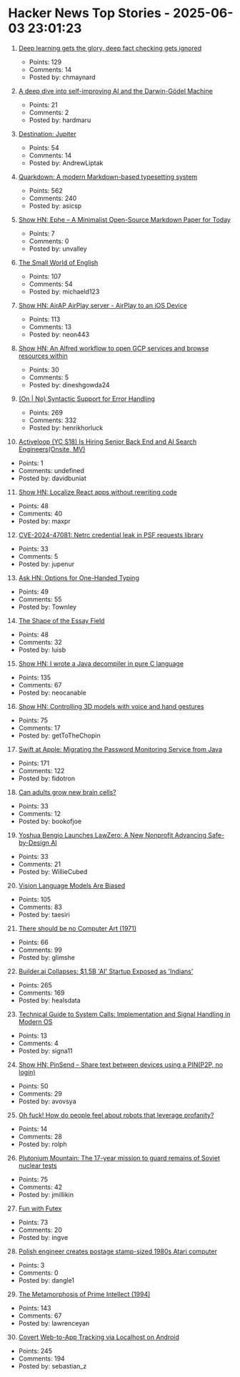# Hacker News Top Stories - 2025-06-03 23:01:23

1. [Deep learning gets the glory, deep fact checking gets ignored](https://rachel.fast.ai/posts/2025-06-04-enzyme-ml-fails/index.html)
   - Points: 129
   - Comments: 14
   - Posted by: chmaynard

2. [A deep dive into self-improving AI and the Darwin-Gödel Machine](https://richardcsuwandi.github.io/blog/2025/dgm/)
   - Points: 21
   - Comments: 2
   - Posted by: hardmaru

3. [Destination: Jupiter](https://clarkesworldmagazine.com/liptak_06_25/)
   - Points: 54
   - Comments: 14
   - Posted by: AndrewLiptak

4. [Quarkdown: A modern Markdown-based typesetting system](https://github.com/iamgio/quarkdown)
   - Points: 562
   - Comments: 240
   - Posted by: asicsp

5. [Show HN: Ephe – A Minimalist Open-Source Markdown Paper for Today](https://github.com/unvalley/ephe)
   - Points: 7
   - Comments: 0
   - Posted by: unvalley

6. [The Small World of English](https://www.inotherwords.app/linguabase/)
   - Points: 107
   - Comments: 54
   - Posted by: michaeld123

7. [Show HN: AirAP AirPlay server - AirPlay to an iOS Device](https://github.com/neon443/AirAP)
   - Points: 113
   - Comments: 13
   - Posted by: neon443

8. [Show HN: An Alfred workflow to open GCP services and browse resources within](https://github.com/dineshgowda24/alfred-gcp-workflow)
   - Points: 30
   - Comments: 5
   - Posted by: dineshgowda24

9. [(On | No) Syntactic Support for Error Handling](https://go.dev/blog/error-syntax)
   - Points: 269
   - Comments: 332
   - Posted by: henrikhorluck

10. [Activeloop (YC S18) Is Hiring Senior Back End and AI Search Engineers(Onsite, MV)](https://careers.activeloop.ai/)
   - Points: 1
   - Comments: undefined
   - Posted by: davidbuniat

11. [Show HN: Localize React apps without rewriting code](https://github.com/lingodotdev/lingo.dev)
   - Points: 48
   - Comments: 40
   - Posted by: maxpr

12. [CVE-2024-47081: Netrc credential leak in PSF requests library](https://seclists.org/fulldisclosure/2025/Jun/2)
   - Points: 33
   - Comments: 5
   - Posted by: jupenur

13. [Ask HN: Options for One-Handed Typing](undefined)
   - Points: 49
   - Comments: 55
   - Posted by: Townley

14. [The Shape of the Essay Field](https://paulgraham.com/field.html)
   - Points: 48
   - Comments: 32
   - Posted by: luisb

15. [Show HN: I wrote a Java decompiler in pure C language](https://github.com/neocanable/garlic)
   - Points: 135
   - Comments: 67
   - Posted by: neocanable

16. [Show HN: Controlling 3D models with voice and hand gestures](https://github.com/collidingScopes/3d-model-playground)
   - Points: 75
   - Comments: 17
   - Posted by: getToTheChopin

17. [Swift at Apple: Migrating the Password Monitoring Service from Java](https://www.swift.org/blog/swift-at-apple-migrating-the-password-monitoring-service-from-java/)
   - Points: 171
   - Comments: 122
   - Posted by: fidotron

18. [Can adults grow new brain cells?](https://www.livescience.com/health/neuroscience/can-adults-grow-new-brain-cells)
   - Points: 33
   - Comments: 12
   - Posted by: bookofjoe

19. [Yoshua Bengio Launches LawZero: A New Nonprofit Advancing Safe-by-Design AI](https://lawzero.org/en/news/yoshua-bengio-launches-lawzero-new-nonprofit-advancing-safe-design-ai)
   - Points: 33
   - Comments: 21
   - Posted by: WillieCubed

20. [Vision Language Models Are Biased](https://vlmsarebiased.github.io/)
   - Points: 105
   - Comments: 83
   - Posted by: taesiri

21. [There should be no Computer Art (1971)](https://dam.org/museum/essays_ui/essays/there-should-be-no-computer-art/)
   - Points: 66
   - Comments: 99
   - Posted by: glimshe

22. [Builder.ai Collapses: $1.5B 'AI' Startup Exposed as 'Indians'](https://www.ibtimes.co.uk/builderai-collapses-15bn-ai-startup-exposed-actually-indians-pretending-bots-1734784)
   - Points: 265
   - Comments: 169
   - Posted by: healsdata

23. [Technical Guide to System Calls: Implementation and Signal Handling in Modern OS](https://mohitmishra786.github.io/chessman/2025/03/31/Technical-Guide-to-System-Calls-Implementation-and-Signal-Handling-in-Modern-Operating-Systems.html)
   - Points: 13
   - Comments: 4
   - Posted by: signa11

24. [Show HN: PinSend – Share text between devices using a PIN(P2P, no login)](https://pinsend.app)
   - Points: 50
   - Comments: 29
   - Posted by: avovsya

25. [Oh fuck! How do people feel about robots that leverage profanity?](https://arxiv.org/abs/2505.05831)
   - Points: 14
   - Comments: 28
   - Posted by: rolph

26. [Plutonium Mountain: The 17-year mission to guard remains of Soviet nuclear tests](https://www.belfercenter.org/publication/plutonium-mountain-inside-17-year-mission-secure-legacy-soviet-nuclear-testing)
   - Points: 75
   - Comments: 42
   - Posted by: jmillikin

27. [Fun with Futex](https://blog.fredrb.com/2025/06/02/futex-fun/)
   - Points: 73
   - Comments: 20
   - Posted by: ingve

28. [Polish engineer creates postage stamp-sized 1980s Atari computer](https://arstechnica.com/gadgets/2025/06/polish-engineer-creates-postage-stamp-sized-1980s-atari-computer/)
   - Points: 3
   - Comments: 0
   - Posted by: dangle1

29. [The Metamorphosis of Prime Intellect (1994)](https://localroger.com/prime-intellect/mopiall.html)
   - Points: 143
   - Comments: 67
   - Posted by: lawrenceyan

30. [Covert Web-to-App Tracking via Localhost on Android](https://localmess.github.io/)
   - Points: 245
   - Comments: 194
   - Posted by: sebastian_z

